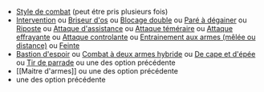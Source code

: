 - [Style de combat](../../../2.%20Talents/1.%20Talent%20de%20base/Style%20de%20combat.md) (peut étre pris plusieurs fois)
- [Intervention](../../../2.%20Talents/2.%20Talent%20amméliorant%20un%20talent%20de%20base/Style%20de%20combat/Intervention.md) ou [Briseur d'os](../../../2.%20Talents/2.%20Talent%20amméliorant%20un%20talent%20de%20base/Style%20de%20combat/Briseur%20d'os.md) ou [Blocage double](../../../2.%20Talents/2.%20Talent%20amméliorant%20un%20talent%20de%20base/Style%20de%20combat/Blocage%20double.md) ou [Paré à dégainer](../../../2.%20Talents/2.%20Talent%20amméliorant%20un%20talent%20de%20base/Style%20de%20combat/Paré%20à%20dégainer.md) ou [Riposte](../../../2.%20Talents/2.%20Talent%20amméliorant%20un%20talent%20de%20base/Style%20de%20combat/Riposte.md) ou [Attaque d'assistance](../../../2.%20Talents/2.%20Talent%20amméliorant%20un%20talent%20de%20base/Style%20de%20combat/Attaque%20d'assistance.md) ou [Attaque téméraire](../../../2.%20Talents/3.%20Talent%20modifant%20un%20méchanique%20de%20base/Actions/Attaque%20téméraire.md) ou [Attaque effrayante](../../../2.%20Talents/2.%20Talent%20amméliorant%20un%20talent%20de%20base/Style%20de%20combat/Attaque%20effrayante.md) ou [Attaque controlante](../../../2.%20Talents/2.%20Talent%20amméliorant%20un%20talent%20de%20base/Style%20de%20combat/Attaque%20controlante.md) ou [Entrainement aux armes (mêlée ou distance)](../../../2.%20Talents/3.%20Talent%20modifant%20un%20méchanique%20de%20base/Armes/Entrainement%20aux%20armes%20(mêlée%20ou%20distance).md) ou [Feinte](../../../2.%20Talents/3.%20Talent%20modifant%20un%20méchanique%20de%20base/Type%20d'action/Feinte.md)
- [Bastion d'espoir](../../../2.%20Talents/2.%20Talent%20amméliorant%20un%20talent%20de%20base/Style%20de%20combat/Bastion%20d'espoir.md) ou [Combat à deux armes hybride](../../../2.%20Talents/2.%20Talent%20amméliorant%20un%20talent%20de%20base/Style%20de%20combat/Combat%20à%20deux%20armes%20hybride.md) ou [De cape et d'épée](../../../2.%20Talents/2.%20Talent%20amméliorant%20un%20talent%20de%20base/Style%20de%20combat/De%20cape%20et%20d'épée.md) ou [Tir de parrade](../../../2.%20Talents/2.%20Talent%20amméliorant%20un%20talent%20de%20base/Style%20de%20combat/Tir%20de%20parrade.md) ou une des option précédente
- [[Maitre d'armes]] ou une des option précédente
- une des option précédente